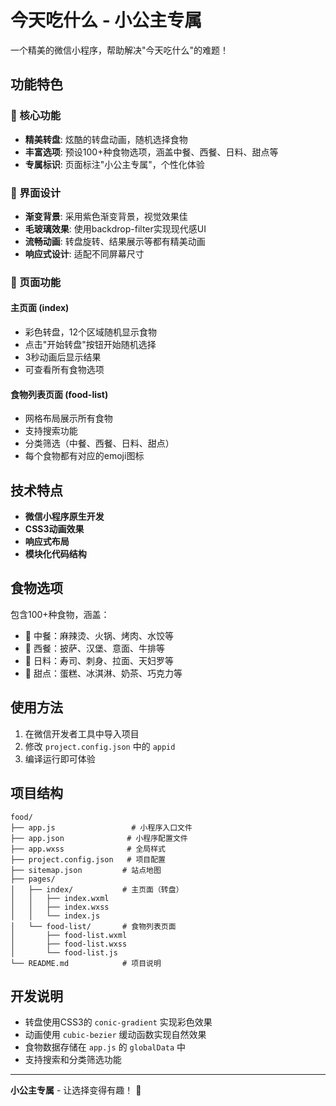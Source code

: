 # 今天吃什么 - 小公主专属

一个精美的微信小程序，帮助解决"今天吃什么"的难题！

## 功能特色

### 🎯 核心功能
- **精美转盘**: 炫酷的转盘动画，随机选择食物
- **丰富选项**: 预设100+种食物选项，涵盖中餐、西餐、日料、甜点等
- **专属标识**: 页面标注"小公主专属"，个性化体验

### 🎨 界面设计
- **渐变背景**: 采用紫色渐变背景，视觉效果佳
- **毛玻璃效果**: 使用backdrop-filter实现现代感UI
- **流畅动画**: 转盘旋转、结果展示等都有精美动画
- **响应式设计**: 适配不同屏幕尺寸

### 📱 页面功能

#### 主页面 (index)
- 彩色转盘，12个区域随机显示食物
- 点击"开始转盘"按钮开始随机选择
- 3秒动画后显示结果
- 可查看所有食物选项

#### 食物列表页面 (food-list)
- 网格布局展示所有食物
- 支持搜索功能
- 分类筛选（中餐、西餐、日料、甜点）
- 每个食物都有对应的emoji图标

## 技术特点

- **微信小程序原生开发**
- **CSS3动画效果**
- **响应式布局**
- **模块化代码结构**

## 食物选项

包含100+种食物，涵盖：
- 🍲 中餐：麻辣烫、火锅、烤肉、水饺等
- 🍕 西餐：披萨、汉堡、意面、牛排等  
- 🍣 日料：寿司、刺身、拉面、天妇罗等
- 🍰 甜点：蛋糕、冰淇淋、奶茶、巧克力等

## 使用方法

1. 在微信开发者工具中导入项目
2. 修改 `project.config.json` 中的 `appid`
3. 编译运行即可体验

## 项目结构

```
food/
├── app.js                 # 小程序入口文件
├── app.json              # 小程序配置文件
├── app.wxss              # 全局样式
├── project.config.json   # 项目配置
├── sitemap.json         # 站点地图
├── pages/
│   ├── index/           # 主页面（转盘）
│   │   ├── index.wxml
│   │   ├── index.wxss
│   │   └── index.js
│   └── food-list/       # 食物列表页面
│       ├── food-list.wxml
│       ├── food-list.wxss
│       └── food-list.js
└── README.md            # 项目说明
```

## 开发说明

- 转盘使用CSS3的 `conic-gradient` 实现彩色效果
- 动画使用 `cubic-bezier` 缓动函数实现自然效果
- 食物数据存储在 `app.js` 的 `globalData` 中
- 支持搜索和分类筛选功能

---

**小公主专属** - 让选择变得有趣！ 🎉 
